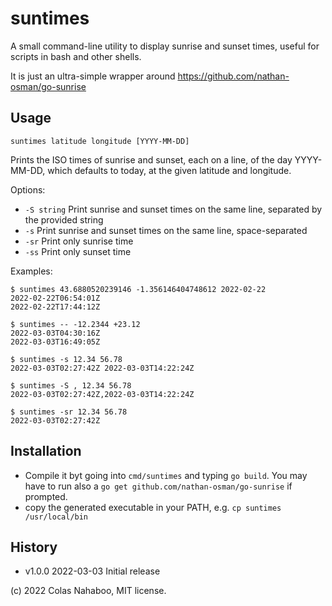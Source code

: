 # suntimes
A small command-line utility to display sunrise and sunset times, useful for scripts in bash and other shells.

It is just an ultra-simple wrapper around https://github.com/nathan-osman/go-sunrise

## Usage
`suntimes latitude longitude [YYYY-MM-DD]`

Prints the ISO times of sunrise and sunset, each on a line,
of the day YYYY-MM-DD, which defaults to today, at the given
latitude and longitude.

Options:
- `-S string`
        Print sunrise and sunset times on the same line, separated by the provided string
- `-s`
        Print sunrise and sunset times on the same line, space-separated
- `-sr`
        Print only sunrise time
-  `-ss`
        Print only sunset time

Examples:
```
$ suntimes 43.6880520239146 -1.356146404748612 2022-02-22
2022-02-22T06:54:01Z
2022-02-22T17:44:12Z

$ suntimes -- -12.2344 +23.12
2022-03-03T04:30:16Z
2022-03-03T16:49:05Z

$ suntimes -s 12.34 56.78
2022-03-03T02:27:42Z 2022-03-03T14:22:24Z

$ suntimes -S , 12.34 56.78
2022-03-03T02:27:42Z,2022-03-03T14:22:24Z

$ suntimes -sr 12.34 56.78
2022-03-03T02:27:42Z
```

## Installation
- Compile it byt going into `cmd/suntimes` and typing `go build`.
  You may have to run also a `go get github.com/nathan-osman/go-sunrise` if prompted.
- copy the generated executable in your PATH, e.g. `cp suntimes /usr/local/bin`

## History
- v1.0.0 2022-03-03 Initial release


(c) 2022 Colas Nahaboo, MIT license.

